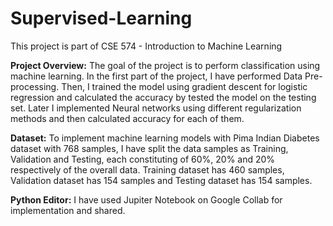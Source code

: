 # Supervised-Learning
This project is part of CSE 574 - Introduction to Machine Learning

**Project Overview:**
The goal of the project is to perform classification using machine learning. In the 
first part of the project, I have performed Data Pre-processing. Then, I trained the 
model using gradient descent for logistic regression and calculated the accuracy by 
tested the model on the testing set. Later I implemented Neural networks using 
different regularization methods and then calculated accuracy for each of them.

**Dataset:**
To implement machine learning models with Pima Indian Diabetes dataset with 768 
samples, I have split the data samples as Training, Validation and Testing, each 
constituting of 60%, 20% and 20% respectively of the overall data. Training dataset 
has 460 samples, Validation dataset has 154 samples and Testing dataset has 154 
samples.

**Python Editor:**
I have used Jupiter Notebook on Google Collab for implementation and shared.
